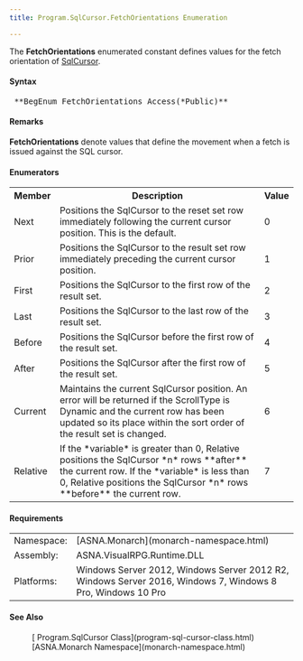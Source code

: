 ```yaml
---
title: Program.SqlCursor.FetchOrientations Enumeration

---
```


The **FetchOrientations** enumerated constant defines values for the fetch orientation of [ SqlCursor](program-sql-cursor-class.html).

#### Syntax
<pre class="syntax"> **BegEnum FetchOrientations Access(*Public)** </pre>

#### Remarks
**FetchOrientations** denote values that define the movement when a fetch is issued against the SQL cursor.
<!--mine -->

#### Enumerators
<table class="mytable" cellspacing="0" cellpadding="4" width="90%">
          <colgroup>
            <col width="15%" />
            <col width="80%" />
            <col width="5%" align="center"/>
          </colgroup>
          <tr>
            <th>Member</th>
            <th>Description</th>
            <th>Value</th>
          </tr>
          <tr>
            <td>Next</td>
            <td>Positions the SqlCursor
          to the reset set row immediately following the current
          cursor position. This is the default.</td>
            <td>0</td>
          </tr>
          <tr>
            <td>Prior</td>
            <td>Positions the SqlCursor
          to the result set row immediately preceding the
          current cursor position.</td>
            <td>1</td>
          </tr>
          <tr>
            <td>First</td>
            <td>Positions the SqlCursor to
          the first row of the result set.</td>
            <td>2</td>
          </tr>
          <tr>
            <td>Last</td>
            <td>Positions the SqlCursor to
          the last row of the result set.</td>
            <td>3</td>
          </tr>
          <tr>
            <td>Before</td>
            <td>Positions the SqlCursor
          before the first row of the result set.</td>
            <td>4</td>
          </tr>
          <tr>
            <td>After</td>
            <td>Positions the SqlCursor after
          the first row of the result set.</td>
            <td>5</td>
          </tr>
          <tr>
            <td>Current</td>
            <td>Maintains the current
          SqlCursor position.  An error will be returned if
          the ScrollType is Dynamic and the current row has been
          updated so its place within the sort order of the result
          set is changed.</td>
            <td>6</td>
          </tr>
          <tr>
            <td>Relative</td>
            <td>If the 
 *variable*  is greater than 0, Relative
          positions the SqlCursor 
 *n*  rows 
 **after**  the current row. If the 
 *variable*  is less than 0, Relative positions
          the SqlCursor 
 *n*  rows 
 **before**  the current row.</td>
            <td>7</td>
          </tr>
</table>

<!-- -->

#### Requirements
<table class="dttable" cellspacing="0" cellpadding="4" width="60%">
           <colgroup>
            <col width="15%" style="font-weight:bold" />
            <col width="85%" />
          </colgroup>
          <tr>
            <td>Namespace:</td>
            <td>[ASNA.Monarch](monarch-namespace.html)</td>
          </tr>
          <tr>
            <td>Assembly:</td>
            <td>ASNA.VisualRPG.Runtime.DLL</td>
          </tr>
         <tr>
            <td>Platforms:</td>
            <td> Windows Server 2012, Windows Server 2012 R2, Windows Server 2016, Windows 7, Windows 8 Pro, Windows 10 Pro</td>
         </tr>
</table>

<!-- end -->

#### See Also
<dl><dd>[
    Program.SqlCursor Class](program-sql-cursor-class.html)</dd><dd>[ASNA.Monarch
    Namespace](monarch-namespace.html)</dd></dl> 

